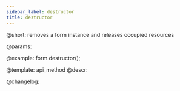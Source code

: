 ```yaml
---
sidebar_label: destructor
title: destructor
---          
```


@short: removes a form instance and releases occupied resources

@params:

@example:
form.destructor();

@template: api_method
@descr:

@changelog:
